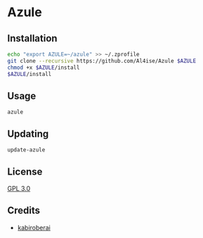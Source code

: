 # Azule

## Installation
```zsh
echo "export AZULE=~/azule" >> ~/.zprofile
git clone --recursive https://github.com/Al4ise/Azule $AZULE
chmod +x $AZULE/install
$AZULE/install
```

## Usage
```
azule
```

## Updating
```
update-azule
```

## License
[GPL 3.0](https://www.gnu.org/licenses/gpl-3.0.en.html)

## Credits

* [kabiroberai](https://github.com/kabiroberai/theos-jailed)
